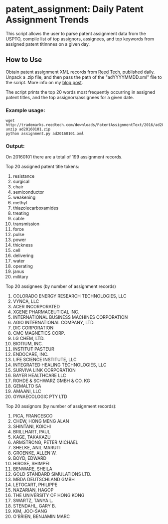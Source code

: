# patent_assignment: Daily Patent Assignment Trends

This script allows the user to parse patent assignment data from the USPTO, compile list of top assignors, assignees, and top keywords from assigned patent titlnnnes on a given day.

## How to Use

Obtain patent assignment XML records from [Reed Tech](http://trademarks.reedtech.com/assignment.php), published daily. Unpack a .zip file, and then pass the path of the "adYYYYMMDD.xml" file to the script. More info on my [blog post](http://danielporter.ca/blog/?p=43).

The script prints the top 20 words most frequently occurring in assigned patent titles, and the top assignors/assignees for a given date.

### Example usage: 
```
wget http://trademarks.reedtech.com/downloads/PatentAssignmentText/2016/ad20160101.zip
unzip ad20160101.zip
python assignment.py ad20160101.xml
```


### Output:
On 20160101 there are a total of 199 assignment records.


Top 20 assigned patent title tokens:
1. resistance
2. surgical
3. chair
4. semiconductor
5. weakening
6. methyl
7. thiazolecarboxamides
8. treating
9. cable
10. transmission
11. force
12. pulse
13. power
14. thickness
15. cell
16. delivering
17. water
18. operating
19. janus
20. military


Top 20 assignees (by number of assignment records)
1. COLORADO ENERGY RESEARCH TECHNOLOGIES, LLC
2. VYNCA, LLC
3. ACER INCORPORATED
4. XGENE PHARMACEUTICAL INC.
5. INTERNATIONAL BUSINESS MACHINES CORPORATION
6. AGIO INTERNATIONAL COMPANY, LTD.
7. DIC CORPORATION
8. CMC MAGNETICS CORP.
9. LG CHEM, LTD.
10. BIOTIUM, INC.
11. INSTITUT PASTEUR
12. ENDOCARE, INC.
13. LIFE SCIENCE INSTITUTE, LLC
14. INTEGRATED HEALING TECHNOLOGIES, LLC
15. SURVIVA LINK CORPORATION
16. BAYER HEALTHCARE LLC
17. ROHDE & SCHWARZ GMBH & CO. KG
18. GEMALTO SA
19. AMAANI, LLC
20. GYNAECOLOGIC PTY LTD


Top 20 assignors (by number of assignment records):
1. PICA, FRANCESCO
2. CHEW, HONG MENG ALAN
3. SHINTANI, KOICHI
4. BRILLHART, PAUL
5. KAGE, TAKAKAZU
6. ARMSTRONG, PETER MICHAEL
7. SHELKE, ANIL MARUTI
8. GROENKE, ALLEN W.
9. BOYD, EDWARD
10. HIROSE, SHIMPEI
11. BENWARE, SHEILA
12. GOLD STANDARD SIMULATIONS LTD.
13. MBDA DEUTSCHLAND GMBH
14. LETOCART, PHILIPPE
15. NAZARIAN, HAGOP
16. THE UNIVERSITY OF HONG KONG
17. SWARTZ, TANYA L.
18. STENDAHL, GARY B.
19. KIM, JOO-SANG
20. O'BRIEN, BENJAMIN MARC